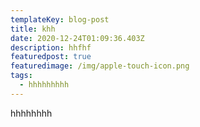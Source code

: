 ```yaml
---
templateKey: blog-post
title: khh
date: 2020-12-24T01:09:36.403Z
description: hhfhf
featuredpost: true
featuredimage: /img/apple-touch-icon.png
tags:
  - hhhhhhhhh
---
```

hhhhhhhh
